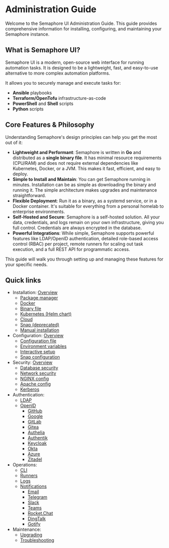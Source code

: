 # Administration Guide

Welcome to the Semaphore UI Administration Guide. This guide provides comprehensive information for installing, configuring, and maintaining your Semaphore instance.

## What is Semaphore UI?

Semaphore UI is a modern, open-source web interface for running automation tasks. It is designed to be a lightweight, fast, and easy-to-use alternative to more complex automation platforms.

It allows you to securely manage and execute tasks for:
*   **Ansible** playbooks
*   **Terraform/OpenTofu** infrastructure-as-code
*   **PowerShell** and **Shell** scripts
*   **Python** scripts

## Core Features & Philosophy

Understanding Semaphore's design principles can help you get the most out of it:

*   **Lightweight and Performant**: Semaphore is written in **Go** and distributed as a **single binary file**. It has minimal resource requirements (CPU/RAM) and does not require external dependencies like Kubernetes, Docker, or a JVM. This makes it fast, efficient, and easy to deploy.
*   **Simple to Install and Maintain**: You can get Semaphore running in minutes. Installation can be as simple as downloading the binary and running it. The simple architecture makes upgrades and maintenance straightforward.
*   **Flexible Deployment**: Run it as a binary, as a systemd service, or in a Docker container. It's suitable for everything from a personal homelab to enterprise environments.
*   **Self-Hosted and Secure**: Semaphore is a self-hosted solution. All your data, credentials, and logs remain on your own infrastructure, giving you full control. Credentials are always encrypted in the database.
*   **Powerful Integrations**: While simple, Semaphore supports powerful features like LDAP/OpenID authentication, detailed role-based access control (RBAC) per project, remote runners for scaling out task execution, and a full REST API for programmatic access.

This guide will walk you through setting up and managing these features for your specific needs.

<!-- ## Start here

- Installation options: package manager, Docker/Compose, binary, Kubernetes (Helm), Snap (deprecated)
- Post-install configuration: config file, environment variables, interactive CLI setup
- Security essentials: reverse proxy, TLS, database and network hardening
- Authentication: LDAP and OpenID Connect providers
- Operations: CLI, runners, logs, notifications
- Maintenance: upgrading and troubleshooting -->

## Quick links

- Installation: [Overview](./installation.md)
  - [Package manager](./installation/package-manager.md)
  - [Docker](./installation/docker.md)
  - [Binary file](./installation/binary-file.md)
  - [Kubernetes (Helm chart)](./installation/k8s.md)
  - [Cloud](./installation/cloud.md)
  - [Snap (deprecated)](./installation/snap.md)
  - [Manual installation](./installation_manually.md)
- Configuration: [Overview](./configuration.md)
  - [Configuration file](./configuration/config-file.md)
  - [Environment variables](./configuration/env-vars.md)
  - [Interactive setup](./configuration/cli.md)
  - [Snap configuration](./configuration/snap.md)
- Security: [Overview](./security.md)
  - [Database security](./security/database.md)
  - [Network security](./security/network.md)
  - [NGINX config](./security/nginx.md)
  - [Apache config](./security/apache.md)
  - [Kerberos](./security/kerberos.md)
- Authentication:
  - [LDAP](./ldap.md)
  - [OpenID](./openid.md)
    - [GitHub](./openid/github.md)
    - [Google](./openid/google.md)
    - [GitLab](./openid/gitlab.md)
    - [Gitea](./openid/gitea.md)
    - [Authelia](./openid/authelia.md)
    - [Authentik](./openid/authentik.md)
    - [Keycloak](./openid/keycloak.md)
    - [Okta](./openid/okta.md)
    - [Azure](./openid/azure.md)
    - [Zitadel](./openid/zitadel.md)
- Operations:
  - [CLI](./cli.md)
  - [Runners](./runners.md)
  - [Logs](./logs.md)
  - [Notifications](./notifications.md)
    - [Email](./notifications/email.md)
    - [Telegram](./notifications/telegram.md)
    - [Slack](./notifications/slack.md)
    - [Teams](./notifications/teams.md)
    - [Rocket.Chat](./notifications/rocket.md)
    - [DingTalk](./notifications/ding.md)
    - [Gotify](./notifications/gotify.md)
- Maintenance:
  - [Upgrading](./upgrading.md)
  - [Troubleshooting](./troubleshooting.md)

